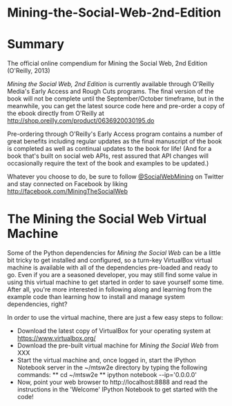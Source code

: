 Mining-the-Social-Web-2nd-Edition
=================================

# Summary

The official online compendium for Mining the Social Web, 2nd Edition (O'Reilly, 2013)

_Mining the Social Web, 2nd Edition_ is currently available through O'Reilly Media's Early Access and Rough Cuts programs. The final version of the book will not be complete until the September/October timeframe, but in the meanwhile, you can get the latest source code here and pre-order a copy of the ebook directly from O'Reilly at http://shop.oreilly.com/product/0636920030195.do 

Pre-ordering through O'Reilly's Early Access program contains a number of great benefits including regular updates as the final manuscript of the book is completed as well as continual updates to the book for life! (And for a book that's built on social web APIs, rest assured that API changes will occasionally require the text of the book and examples to be updated.)

Whatever you choose to do, be sure to follow [@SocialWebMining](http://twitter.com/socialwebmining) on Twitter and stay connected on Facebook by liking http://facebook.com/MiningTheSocialWeb

# The Mining the Social Web Virtual Machine

Some of the Python dependencies for _Mining the Social Web_ can be a little bit tricky to get installed and configured, so a turn-key VirtualBox virtual machine is available with all of the dependencies pre-loaded and ready to go. Even if you are a seasoned developer, you may still find some value in using this virtual machine to get started in order to save yourself some time. After all, you're more interested in following along and learning from the example code than learning how to install and manage system dependencies, right?

In order to use the virtual machine, there are just a few easy steps to follow:

* Download the latest copy of VirtualBox for your operating system at https://www.virtualbox.org/
* Download the pre-built virtual machine for _Mining the Social Web_ from XXX
* Start the virtual machine and, once logged in, start the IPython Notebook server in the ~/mtsw2e directory by typing the following commands: 
** cd ~/mtsw2e
** ipython notebook --ip='0.0.0.0'
* Now, point your web browser to http://localhost:8888 and read the instructions in the 'Welcome' IPython Notebook to get started with the code!
